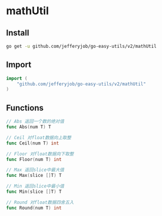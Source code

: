 # mathUtil

## Install

```bash
go get -u github.com/jefferyjob/go-easy-utils/v2/mathUtil
```

## Import

```go
import (
	"github.com/jefferyjob/go-easy-utils/v2/mathUtil"
)
```

## Functions

```go
// Abs 返回一个数的绝对值
func Abs(num T) T

// Ceil 对float数据向上取整
func Ceil(num T) int

// Floor 对float数据向下取整
func Floor(num T) int

// Max 返回slice中最大值
func Max(slice []T) T

// Min 返回slice中最小值
func Min(slice []T) T

// Round 对float数据四舍五入
func Round(num T) int
```
